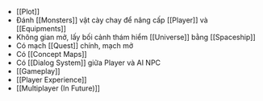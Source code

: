 - [[Plot]] 
- Đánh [[Monsters]] vật cày chay để nâng cấp [[Player]] và [[Equipments]]
- Không gian mở, lấy bối cảnh thám hiểm [[Universe]] bằng [[Spaceship]]
- Có mạch [[Quest]] chính, mạch mở
- Có [[Concept Maps]] 
- Có [[Dialog System]] giữa Player và AI NPC
- [[Gameplay]]
- [[Player Experience]]
- [[Multiplayer (In Future)]] 